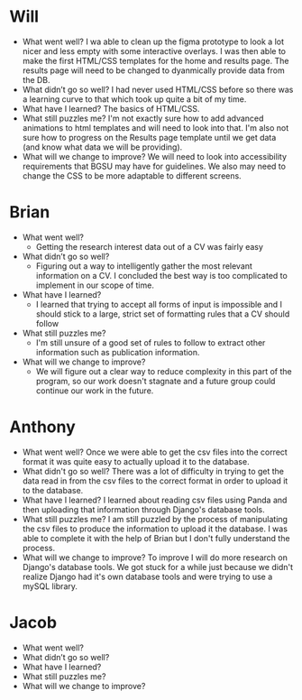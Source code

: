 # Will
- What went well? I wa able to clean up the figma prototype to look a lot nicer and less empty with some interactive overlays. I was then able to make the first HTML/CSS templates for the home and results page. The results page will need to be changed to dyanmically provide data from the DB.
- What didn’t go so well? I had never used HTML/CSS before so there was a learning curve to that which took up quite a bit of my time. 
- What have I learned? The basics of HTML/CSS.
- What still puzzles me? I'm not exactly sure how to add advanced animations to html templates and will need to look into that. I'm also not sure how to progress on the Results page template until we get data (and know what data we will be providing).
- What will we change to improve? We will need to look into accessibility requirements that BGSU may have for guidelines. We also may need to change the CSS to be more adaptable to different screens.

# Brian
- What went well? 
    - Getting the research interest data out of a CV was fairly easy
- What didn’t go so well? 
    - Figuring out a way to intelligently gather the most relevant information on a CV. I concluded the best way is too complicated to implement in our scope of time.
- What have I learned?
    - I learned that trying to accept all forms of input is impossible and I should stick to a large, strict set of formatting rules that a CV should follow
- What still puzzles me?
    - I'm still unsure of a good set of rules to follow to extract other information such as publication information.
- What will we change to improve?
    - We will figure out a clear way to reduce complexity in this part of the program, so our work doesn't stagnate and a future group could continue our work in the future. 

# Anthony 
- What went well? Once we were able to get the csv files into the correct format it was quite easy to actually upload it to the database.
- What didn't go so well? There was a lot of difficulty in trying to get the data read in from the csv files to the correct format in order to upload it to the database.
- What have I learned? I learned about reading csv files using Panda and then uploading that information through Django's database tools.
- What still puzzles me? I am still puzzled by the process of manipulating the csv files to produce the information to upload it the database. I was able to complete it with the help of Brian but I don't fully understand the process.
- What will we change to improve? To improve I will do more research on Django's database tools. We got stuck for a while just because we didn't realize Django had it's own database tools and were trying to use a mySQL library.

# Jacob
- What went well?
- What didn’t go so well?
- What have I learned?
- What still puzzles me?
- What will we change to improve? 
